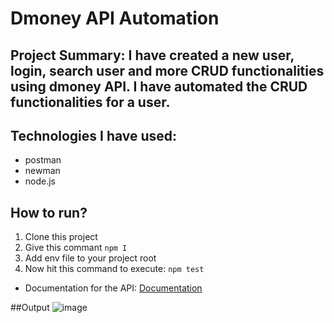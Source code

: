 # Dmoney API Automation
## Project Summary: I have created a new user, login, search user and more CRUD functionalities using dmoney API. I have automated the CRUD functionalities for a user.

## Technologies I have used:
- postman
- newman
- node.js

## How to run?
1. Clone this project
2. Give this commant `npm I`
3. Add env file to your project root
4. Now hit this command to execute:
   ```npm test```

- Documentation for the API: [Documentation](https://documenter.getpostman.com/view/40080244/2sB34Zr4fd)


##Output
![image](https://github.com/user-attachments/assets/e4dfd040-ca33-4761-a892-d6db58db2eb0)

